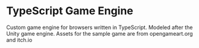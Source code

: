 # TypeScript Game Engine
Custom game engine for browsers written in TypeScript. Modeled after the Unity game engine.
Assets for the sample game are from opengameart.org and itch.io
